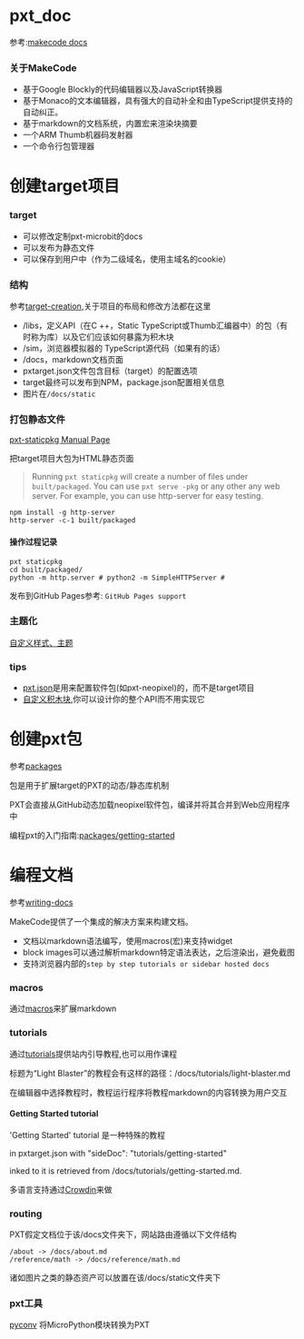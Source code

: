# pxt_doc
参考:[makecode docs](https://makecode.com/target-creation)

### 关于MakeCode
*  基于Google Blockly的代码编辑器以及JavaScript转换器
*  基于Monaco的文本编辑器，具有强大的自动补全和由TypeScript提供支持的自动纠正。
*  基于markdown的文档系统，内置宏来渲染块摘要
*  一个ARM Thumb机器码发射器
*  一个命令行包管理器

# 创建target项目
### target
*  可以修改定制pxt-microbit的docs
*  可以发布为静态文件
*  可以保存到用户中（作为二级域名，使用主域名的cookie）

### 结构
参考[target-creation](https://makecode.com/target-creation),关于项目的布局和修改方法都在这里

*  /libs，定义API（在C ++，Static TypeScript或Thumb汇编器中）的包（有时称为库）以及它们应该如何暴露为积木块
*  /sim，浏览器模拟器的 TypeScript源代码（如果有的话）
*  /docs，markdown文档页面
*  pxtarget.json文件包含目标（target）的配置选项
*  target最终可以发布到NPM，package.json配置相关信息
*  图片在`/docs/static`

### 打包静态文件
[pxt-staticpkg Manual Page](https://makecode.com/cli/staticpkg)

把target项目大包为HTML静态页面

>  Running `pxt staticpkg` will create a number of files under `built/packaged`. You can use `pxt serve -pkg` or any other any web server. For example, you can use http-server for easy testing.

```
npm install -g http-server
http-server -c-1 built/packaged
```


#### 操作过程记录
```
pxt staticpkg
cd built/packaged/
python -m http.server # python2 -m SimpleHTTPServer #
```

发布到GitHub Pages参考: `GitHub Pages support`

###  主题化
[自定义样式、主题](https://makecode.com/targets/theming)

### tips
*  [pxt.json](https://makecode.com/packages/pxtJson)是用来配置软件包(如pxt-neopixel)的，而不是target项目
*  [自定义积木块](https://makecode.com/defining-blocks),你可以设计你的整个API而不用实现它



# 创建pxt包
参考[packages](https://makecode.com/packages)


包是用于扩展target的PXT的动态/静态库机制

PXT会直接从GitHub动态加载neopixel软件包，编译并将其合并到Web应用程序中

编程pxt的入门指南:[packages/getting-started](https://makecode.com/packages/getting-started)


# 编程文档
参考[writing-docs](https://makecode.com/writing-docs)

MakeCode提供了一个集成的解决方案来构建文档。

*  文档以markdown语法编写，使用macros(宏)来支持widget
*  block images可以通过解析markdown特定语法表达，之后渲染出，避免截图
*  支持浏览器内部的`step by step tutorials or sidebar hosted docs`

### macros

通过[macros](https://makecode.com/writing-docs/macros)来扩展markdown

### tutorials
通过[tutorials](https://makecode.com/writing-docs/tutorials)提供站内引导教程,也可以用作课程

标题为“Light Blaster”的教程会有这样的路径：/docs/tutorials/light-blaster.md

在编辑器中选择教程时，教程运行程序将教程markdown的内容转换为用户交互


#### Getting Started tutorial
'Getting Started' tutorial 是一种特殊的教程

in pxtarget.json with "sideDoc": "tutorials/getting-started"

inked to it is retrieved from /docs/tutorials/getting-started.md.


多语言支持通过[Crowdin](https://makecode.com/translate)来做


### routing
PXT假定文档位于该/docs文件夹下，网站路由遵循以下文件结构

```
/about -> /docs/about.md
/reference/math -> /docs/reference/math.md
```

诸如图片之类的静态资产可以放置在该/docs/static文件夹下



### pxt工具
[pyconv](https://makecode.com/cli/pyconv) 将MicroPython模块转换为PXT